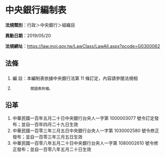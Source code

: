 # 中央銀行編制表

**法規類別**：行政＞中央銀行＞組織目

**異動日期**：2019/05/20  

**法規網址**：https://law.moj.gov.tw/LawClass/LawAll.aspx?pcode=G0300062





## 法條
##### 
1. 編      註：本編制表依據中央銀行法第 11 條訂定，內容請參閱法規相
1.             關圖表附檔。

## 沿革
1. 中華民國一百年五月二十日中央銀行台央人一字第 1000003077 號令訂定發布；並自一百年四月二十九日生效
1. 中華民國一百零三年三月五日中央銀行台央人一字第 1030002580 號令修正發布；並自一百零三年三月五日生效
1. 中華民國一百零八年五月二十日中央銀行台央人一字第 1080002610 號令修正發布；並自一百零八年五月二十日生效

